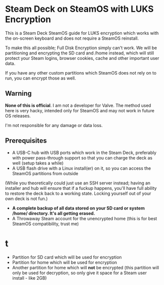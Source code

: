 # Steam Deck on SteamOS with LUKS Encryption
This is a Steam Deck SteamOS guide for LUKS encryption which works with the on-screen keyboard and does not require a SteamOS reinstall. 

To make this all possible; Full Disk Encryption simply can't work. We will be partitioning and encrypting the SD card and /home instead, which will still protect your Steam logins, browser cookies, cache and other important user data. 

If you have any other custom partitions which SteamOS does not rely on to run, you can encrypt those as well.

## Warning
**None of this is official**. I am not a developer for Valve. The method used here is very hacky, intended only for SteamOS and may not work in future OS releases. 

I'm not responsible for any damage or data loss.

## Prerequisites
* A USB-C hub with USB ports which work in the Steam Deck, preferably with power pass-through support so that you can charge the deck as well (setup takes a while)
* A USB flash drive with a Linux install(er) on it, so you can access the SteamOS partitions from outside

(While you theoretically could just use an SSH server instead; having an installer and hub will ensure that if a fuckup happens, you'll have full ability to restore the deck back to a working state. Locking yourself out of your own deck is not fun.)

* **A complete backup of all data stored on your SD card or system /home/ directory. It's all getting erased.**
* A Throwaway Steam account for the unencrypted home (this is for best SteamOS compatibility, trust me)


# t
* Partition for SD card which will be used for encryption
* Partition for home which will be used for encryption
* Another partition for home which will **not** be encrypted (this partition will only be used for decryption, so only give it space for a Steam user install - like 2GB)

